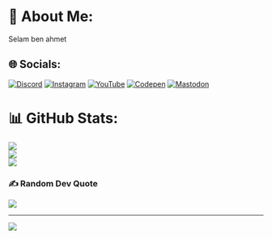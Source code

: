 # 💫 About Me:
Selam ben ahmet


## 🌐 Socials:
[![Discord](https://img.shields.io/badge/Discord-%237289DA.svg?logo=discord&logoColor=white)](https://discord.gg/https://discord.gg/mPFYBXqPKq) [![Instagram](https://img.shields.io/badge/Instagram-%23E4405F.svg?logo=Instagram&logoColor=white)](https://instagram.com/afe_.d) [![YouTube](https://img.shields.io/badge/YouTube-%23FF0000.svg?logo=YouTube&logoColor=white)](https://youtube.com/@UCqmzyCCbtrEBreMah3d33SA) [![Codepen](https://img.shields.io/badge/Codepen-000000?style=for-the-badge&logo=codepen&logoColor=white)](https://codepen.io/AFE-1358) [![Mastodon](https://img.shields.io/badge/-MASTODON-%232B90D9?style=for-the-badge&logo=mastodon&logoColor=white)](https://mastodon.social/@AFEGaming@mastodon.social) 
# 📊 GitHub Stats:
![](https://github-readme-stats.vercel.app/api?username=AFEGaming&theme=tokyonight&hide_border=false&include_all_commits=true&count_private=true)<br/>
![](https://github-readme-streak-stats.herokuapp.com/?user=AFEGaming&theme=tokyonight&hide_border=false)<br/>
![](https://github-readme-stats.vercel.app/api/top-langs/?username=AFEGaming&theme=tokyonight&hide_border=false&include_all_commits=true&count_private=true&layout=compact)

### ✍️ Random Dev Quote
![](https://quotes-github-readme.vercel.app/api?type=horizontal&theme=radical)

---
[![](https://visitcount.itsvg.in/api?id=AFEGaming&icon=0&color=1)](https://visitcount.itsvg.in)

<!-- Proudly created with GPRM ( https://gprm.itsvg.in ) -->

